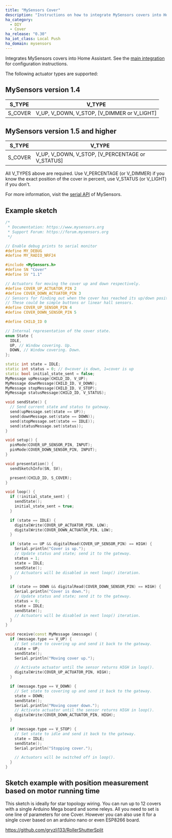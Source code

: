 ```yaml
---
title: "MySensors Cover"
description: "Instructions on how to integrate MySensors covers into Home Assistant."
ha_category:
  - DIY
  - Cover
ha_release: "0.30"
ha_iot_class: Local Push
ha_domain: mysensors
---
```


Integrates MySensors covers into Home Assistant. See the [main integration](/integrations/mysensors/) for configuration instructions.

The following actuator types are supported:

## MySensors version 1.4

| S_TYPE  | V_TYPE                                      |
| ------- | ------------------------------------------- |
| S_COVER | V_UP, V_DOWN, V_STOP, [V_DIMMER or V_LIGHT] |

## MySensors version 1.5 and higher

| S_TYPE  | V_TYPE                                           |
| ------- | ------------------------------------------------ |
| S_COVER | V_UP, V_DOWN, V_STOP, [V_PERCENTAGE or V_STATUS] |

All V_TYPES above are required. Use V_PERCENTAGE (or V_DIMMER) if you know the exact position of the cover in percent, use V_STATUS (or V_LIGHT) if you don't.

For more information, visit the [serial API](https://www.mysensors.org/download/serial_api_20) of MySensors.

## Example sketch

```cpp
/*
 * Documentation: https://www.mysensors.org
 * Support Forum: https://forum.mysensors.org
 */

// Enable debug prints to serial monitor
#define MY_DEBUG
#define MY_RADIO_NRF24

#include <MySensors.h>
#define SN "Cover"
#define SV "1.1"

// Actuators for moving the cover up and down respectively.
#define COVER_UP_ACTUATOR_PIN 2
#define COVER_DOWN_ACTUATOR_PIN 3
// Sensors for finding out when the cover has reached its up/down position.
// These could be simple buttons or linear hall sensors.
#define COVER_UP_SENSOR_PIN 4
#define COVER_DOWN_SENSOR_PIN 5

#define CHILD_ID 0

// Internal representation of the cover state.
enum State {
  IDLE,
  UP, // Window covering. Up.
  DOWN, // Window covering. Down.
};

static int state = IDLE;
static int status = 0; // 0=cover is down, 1=cover is up
static bool initial_state_sent = false;
MyMessage upMessage(CHILD_ID, V_UP);
MyMessage downMessage(CHILD_ID, V_DOWN);
MyMessage stopMessage(CHILD_ID, V_STOP);
MyMessage statusMessage(CHILD_ID, V_STATUS);

void sendState() {
  // Send current state and status to gateway.
  send(upMessage.set(state == UP));
  send(downMessage.set(state == DOWN));
  send(stopMessage.set(state == IDLE));
  send(statusMessage.set(status));
}

void setup() {
  pinMode(COVER_UP_SENSOR_PIN, INPUT);
  pinMode(COVER_DOWN_SENSOR_PIN, INPUT);
}

void presentation() {
  sendSketchInfo(SN, SV);

  present(CHILD_ID, S_COVER);
}

void loop() {
  if (!initial_state_sent) {
    sendState();
    initial_state_sent = true;
  }

  if (state == IDLE) {
    digitalWrite(COVER_UP_ACTUATOR_PIN, LOW);
    digitalWrite(COVER_DOWN_ACTUATOR_PIN, LOW);
  }

  if (state == UP && digitalRead(COVER_UP_SENSOR_PIN) == HIGH) {
    Serial.println("Cover is up.");
    // Update status and state; send it to the gateway.
    status = 1;
    state = IDLE;
    sendState();
    // Actuators will be disabled in next loop() iteration.
  }

  if (state == DOWN && digitalRead(COVER_DOWN_SENSOR_PIN) == HIGH) {
    Serial.println("Cover is down.");
    // Update status and state; send it to the gateway.
    status = 0;
    state = IDLE;
    sendState();
    // Actuators will be disabled in next loop() iteration.
  }
}

void receive(const MyMessage &message) {
  if (message.type == V_UP) {
    // Set state to covering up and send it back to the gateway.
    state = UP;
    sendState();
    Serial.println("Moving cover up.");

    // Activate actuator until the sensor returns HIGH in loop().
    digitalWrite(COVER_UP_ACTUATOR_PIN, HIGH);
  }

  if (message.type == V_DOWN) {
    // Set state to covering up and send it back to the gateway.
    state = DOWN;
    sendState();
    Serial.println("Moving cover down.");
    // Activate actuator until the sensor returns HIGH in loop().
    digitalWrite(COVER_DOWN_ACTUATOR_PIN, HIGH);
  }

  if (message.type == V_STOP) {
    // Set state to idle and send it back to the gateway.
    state = IDLE;
    sendState();
    Serial.println("Stopping cover.");

    // Actuators will be switched off in loop().
  }
}
```

## Sketch example with position measurement based on motor running time

This sketch is ideally for star topology wiring. You can run up to 12 covers with a single Arduino Mega board and some releys. All you need to set is one line of parameters for one Cover. However you can also use it for a single cover based on an arduino nano or even ESP8266 board.

https://github.com/gryzli133/RollerShutterSplit
